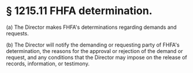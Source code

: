 # § 1215.11   FHFA determination.

(a) The Director makes FHFA's determinations regarding demands and requests.


(b) The Director will notify the demanding or requesting party of FHFA's determination, the reasons for the approval or rejection of the demand or request, and any conditions that the Director may impose on the release of records, information, or testimony.




